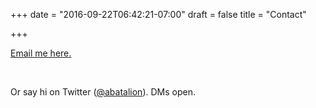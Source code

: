 +++
date = "2016-09-22T06:42:21-07:00"
draft = false
title = "Contact"

+++

<a title="email" href="mailto:aaron+hai@batalion.com">Email me here.</a>

<br />

Or say hi on Twitter (<a href="https://twitter.com/@abatalion">@abatalion</a>). DMs open.

<br />
<br />
<br />
